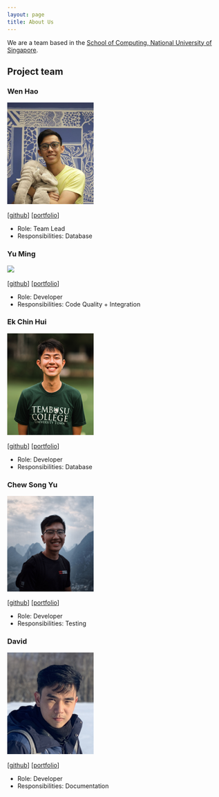 ```yaml
---
layout: page
title: About Us
---
```


We are a team based in the [School of Computing, National University of Singapore](http://www.comp.nus.edu.sg).

## Project team

### Wen Hao

<img src="images/wenhaogoh.png" width="200px">

[[github](https://github.com/wenhaogoh)]
[[portfolio](team/johndoe.md)]

* Role: Team Lead
* Responsibilities: Database

### Yu Ming

<img src="images/yu-ming-chen.png" width="200px">

[[github](http://github.com/yu-ming-chen)]
[[portfolio](team/johndoe.md)]

* Role: Developer
* Responsibilities: Code Quality + Integration

### Ek Chin Hui

<img src="images/ekchinhui.png" width="200px">

[[github](http://github.com/EkChinHui)]
[[portfolio](team/ekchinhui.md)]

* Role: Developer
* Responsibilities: Database

### Chew Song Yu

<img src="images/sogggy.png" width="200px">

[[github](http://github.com/sogggy)]
[[portfolio](team/johndoe.md)]

* Role: Developer
* Responsibilities: Testing

### David

<img src="images/davidliew9.png" width="200px">

[[github](https://github.com/davidliew9)]
[[portfolio](team/johndoe.md)]

* Role: Developer
* Responsibilities: Documentation
